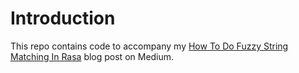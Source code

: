 # Introduction

This repo contains code to accompany my [How To Do Fuzzy String Matching In Rasa](https://pub.towardsai.net/how-to-do-fuzzy-string-matching-in-rasa-a9b3a26e866) blog post on Medium.
